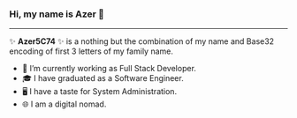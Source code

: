 ### Hi, my name is Azer 👋
_______________________

✨ **Azer5C74** ✨ is a nothing but the combination of my name and Base32 encoding of first 3 letters of my family name.

- 🔭 I’m currently working as Full Stack Developer.
- 🎓 I have graduated as a Software Engineer.
- 🖥️ I have a taste for System Administration.
- 🌐 I am a digital nomad.


<p align="left">
<a href="https://www.linkedin.com/in/azer-taboubi/">
  

</a>

</p>



